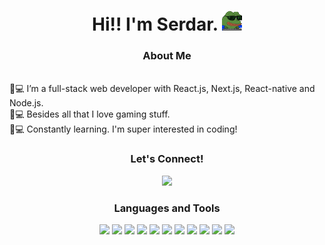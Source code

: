<!-- Intro -->

<h1 align="center">Hi!! I'm Serdar. <img src="hacker-pepe.gif" style="height: 2rem; width: 2rem"/></h1>
<h3 align="center">About Me</h3>  
 <p>
<br>💫💻 I’m a full-stack web developer with React.js, Next.js, React-native and Node.js.
<br>💫💻 Besides all that I love gaming stuff.
<br>💫💻 Constantly learning. I'm super interested in coding!
 </p>

<!-- Socials --> 

<h3 align="center">Let's Connect! </h3>  
<div align="center">
<a href="https://www.linkedin.com/in/serdar-gavas/" target="blank"><img src="https://cdn.jsdelivr.net/gh/devicons/devicon/icons/linkedin/linkedin-original.svg" style="height: 3rem"/></a>

</div>

<!-- Tech Stack --> 

<h3 align="Center">Languages and Tools</h3>  
<p align="center">


<img src="https://cdn.jsdelivr.net/gh/devicons/devicon/icons/react/react-original.svg" style="height: 4rem"/>
<img src="https://cdn.jsdelivr.net/gh/devicons/devicon/icons/html5/html5-plain-wordmark.svg" style="height: 4rem"/>
<img src="https://cdn.jsdelivr.net/gh/devicons/devicon/icons/css3/css3-plain-wordmark.svg" style="height: 4rem"/>
<img src="https://cdn.jsdelivr.net/gh/devicons/devicon/icons/javascript/javascript-original.svg" style="height: 4rem"/>
<img src="https://cdn.jsdelivr.net/gh/devicons/devicon/icons/typescript/typescript-original.svg" style="height: 4rem"/>
<img src="https://cdn.jsdelivr.net/gh/devicons/devicon/icons/mongodb/mongodb-plain-wordmark.svg" style="height: 4rem"/>
<img src="https://cdn.jsdelivr.net/gh/devicons/devicon/icons/postgresql/postgresql-plain-wordmark.svg" style="height: 4rem"/>
<img src="https://cdn.jsdelivr.net/gh/devicons/devicon/icons/mysql/mysql-original.svg" style="height: 4rem"/>
<img src="https://cdn.jsdelivr.net/gh/devicons/devicon/icons/python/python-original.svg" style="height: 4rem"/>
<img src="https://cdn.jsdelivr.net/gh/devicons/devicon/icons/java/java-original-wordmark.svg" style="height: 4rem"/>
<img src="https://cdn.jsdelivr.net/gh/devicons/devicon/icons/sass/sass-original.svg" style="height: 4rem"/>


</p>
